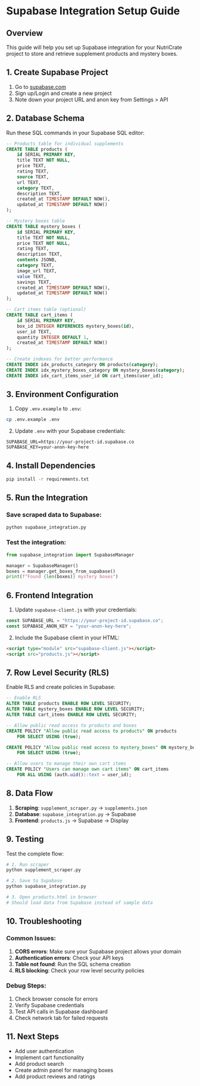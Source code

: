 # Supabase Integration Setup Guide

## Overview

This guide will help you set up Supabase integration for your NutriCrate project to store and retrieve supplement products and mystery boxes.

## 1. Create Supabase Project

1. Go to [supabase.com](https://supabase.com)
2. Sign up/Login and create a new project
3. Note down your project URL and anon key from Settings > API

## 2. Database Schema

Run these SQL commands in your Supabase SQL editor:

```sql
-- Products table for individual supplements
CREATE TABLE products (
    id SERIAL PRIMARY KEY,
    title TEXT NOT NULL,
    price TEXT,
    rating TEXT,
    source TEXT,
    url TEXT,
    category TEXT,
    description TEXT,
    created_at TIMESTAMP DEFAULT NOW(),
    updated_at TIMESTAMP DEFAULT NOW()
);

-- Mystery boxes table
CREATE TABLE mystery_boxes (
    id SERIAL PRIMARY KEY,
    title TEXT NOT NULL,
    price TEXT NOT NULL,
    rating TEXT,
    description TEXT,
    contents JSONB,
    category TEXT,
    image_url TEXT,
    value TEXT,
    savings TEXT,
    created_at TIMESTAMP DEFAULT NOW(),
    updated_at TIMESTAMP DEFAULT NOW()
);

-- Cart items table (optional)
CREATE TABLE cart_items (
    id SERIAL PRIMARY KEY,
    box_id INTEGER REFERENCES mystery_boxes(id),
    user_id TEXT,
    quantity INTEGER DEFAULT 1,
    created_at TIMESTAMP DEFAULT NOW()
);

-- Create indexes for better performance
CREATE INDEX idx_products_category ON products(category);
CREATE INDEX idx_mystery_boxes_category ON mystery_boxes(category);
CREATE INDEX idx_cart_items_user_id ON cart_items(user_id);
```

## 3. Environment Configuration

1. Copy `.env.example` to `.env`:

```bash
cp .env.example .env
```

2. Update `.env` with your Supabase credentials:

```env
SUPABASE_URL=https://your-project-id.supabase.co
SUPABASE_KEY=your-anon-key-here
```

## 4. Install Dependencies

```bash
pip install -r requirements.txt
```

## 5. Run the Integration

### Save scraped data to Supabase:

```bash
python supabase_integration.py
```

### Test the integration:

```python
from supabase_integration import SupabaseManager

manager = SupabaseManager()
boxes = manager.get_boxes_from_supabase()
print(f"Found {len(boxes)} mystery boxes")
```

## 6. Frontend Integration

1. Update `supabase-client.js` with your credentials:

```javascript
const SUPABASE_URL = "https://your-project-id.supabase.co";
const SUPABASE_ANON_KEY = "your-anon-key-here";
```

2. Include the Supabase client in your HTML:

```html
<script type="module" src="supabase-client.js"></script>
<script src="products.js"></script>
```

## 7. Row Level Security (RLS)

Enable RLS and create policies in Supabase:

```sql
-- Enable RLS
ALTER TABLE products ENABLE ROW LEVEL SECURITY;
ALTER TABLE mystery_boxes ENABLE ROW LEVEL SECURITY;
ALTER TABLE cart_items ENABLE ROW LEVEL SECURITY;

-- Allow public read access to products and boxes
CREATE POLICY "Allow public read access to products" ON products
    FOR SELECT USING (true);

CREATE POLICY "Allow public read access to mystery_boxes" ON mystery_boxes
    FOR SELECT USING (true);

-- Allow users to manage their own cart items
CREATE POLICY "Users can manage own cart items" ON cart_items
    FOR ALL USING (auth.uid()::text = user_id);
```

## 8. Data Flow

1. **Scraping**: `supplement_scraper.py` → `supplements.json`
2. **Database**: `supabase_integration.py` → Supabase
3. **Frontend**: `products.js` → Supabase → Display

## 9. Testing

Test the complete flow:

```bash
# 1. Run scraper
python supplement_scraper.py

# 2. Save to Supabase
python supabase_integration.py

# 3. Open products.html in browser
# Should load data from Supabase instead of sample data
```

## 10. Troubleshooting

### Common Issues:

1. **CORS errors**: Make sure your Supabase project allows your domain
2. **Authentication errors**: Check your API keys
3. **Table not found**: Run the SQL schema creation
4. **RLS blocking**: Check your row level security policies

### Debug Steps:

1. Check browser console for errors
2. Verify Supabase credentials
3. Test API calls in Supabase dashboard
4. Check network tab for failed requests

## 11. Next Steps

- Add user authentication
- Implement cart functionality
- Add product search
- Create admin panel for managing boxes
- Add product reviews and ratings
